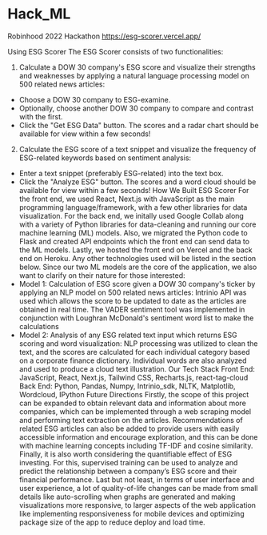# Hack_ML
Robinhood 2022 Hackathon
https://esg-scorer.vercel.app/


Using ESG Scorer
The ESG Scorer consists of two functionalities:
1. Calculate a DOW 30 company's ESG score and visualize their strengths and weaknesses by applying a natural language processing model on 500 related news articles:
- Choose a DOW 30 company to ESG-examine.
- Optionally, choose another DOW 30 company to compare and contrast with the first.
- Click the "Get ESG Data" button. The scores and a radar chart should be available for view within a few seconds!
2. Calculate the ESG score of a text snippet and visualize the frequency of ESG-related keywords based on sentiment analysis:
- Enter a text snippet (preferably ESG-related) into the text box.
- Click the "Analyze ESG" button. The scores and a word cloud should be available for view within a few seconds!
How We Built ESG Scorer
For the front end, we used React, Next.js with JavaScript as the main programming language/framework, with a few other libraries for data visualization. For the back end, we initally used Google Collab along with a variety of Python libraries for data-cleaning and running our core machine learning (ML) models. Also, we migrated the Python code to Flask and created API endpoints which the front end can send data to the ML models. Lastly, we hosted the front end on Vercel and the back end on Heroku. Any other technologies used will be listed in the section below. Since our two ML models are the core of the application, we also want to clarify on their nature for those interested:
- Model 1: Calculation of ESG score given a DOW 30 company's ticker by applying an NLP model on 500 related news articles: Intrinio API was used which allows the score to be updated to date as the articles are obtained in real time. The VADER sentiment tool was implemented in conjunction with Loughran McDonald's sentiment word list to make the calculations
- Model 2: Analysis of any ESG related text input which returns ESG scoring and word visualization: NLP processing was utilized to clean the text, and the scores are calculated for each individual category based on a corporate finance dictionary. Individual words are also analyzed and used to produce a cloud text illustration.
Our Tech Stack
Front End: JavaScript, React, Next.js, Tailwind CSS, Recharts.js, react-tag-cloud
Back End: Python, Pandas, Numpy, Intrinio_sdk, NLTK, Matplotlib, Wordcloud, IPython
Future Directions
Firstly, the scope of this project can be expanded to obtain relevant data and information about more companies, which can be implemented through a web scraping model and performing text extraction on the articles. Recommendations of related ESG articles can also be added to provide users with easily accessible information and encourage exploration, and this can be done with machine learning concepts including TF-IDF and cosine similarity. Finally, it is also worth considering the quantifiable effect of ESG investing. For this, supervised training can be used to analyze and predict the relationship between a company’s ESG score and their financial performance. Last but not least, in terms of user interface and user experience, a lot of quality-of-life changes can be made from small details like auto-scrolling when graphs are generated and making visualizations more responsive, to larger aspects of the web application like implementing responsiveness for mobile devices and optimizing package size of the app to reduce deploy and load time.
